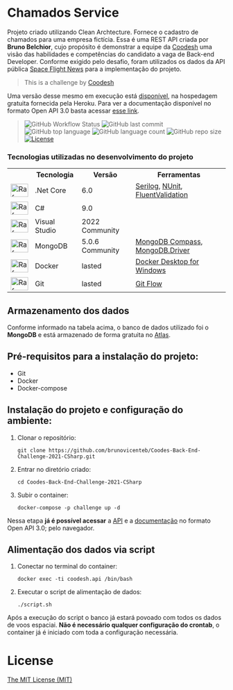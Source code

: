 # Chamados Service

Projeto criado utilizando Clean Archtecture. Fornece o cadastro de chamados para uma empresa fictícia.
Essa é uma REST API criada por **Bruno Belchior**, cujo propósito é demonstrar a equipe da [Coodesh](https://coodesh.com/) uma visão das habilidades e competências do candidato a vaga de Back-end Developer. Conforme exigido pelo desafio, foram utilizados os dados da API pública [Space Flight News](https://api.spaceflightnewsapi.net/v3/documentation) para a implementação do projeto.

>  This is a challenge by [Coodesh](https://coodesh.com/)

Uma versão desse mesmo em execução está [disponível](https://coodesh-backend-challenge.herokuapp.com), na hospedagem gratuita fornecida pela Heroku. Para ver a documentação disponível no formato Open API 3.0 basta acessar [esse link](https://coodesh-backend-challenge.herokuapp.com/swagger/index.html).

>  ![GitHub Workflow Status](https://img.shields.io/github/workflow/status/brunovicenteb/Coodes-Back-End-Challenge-2021-CSharp/Build-Tests-Coverlet-DeployHeroku) ![GitHub last commit](https://img.shields.io/github/last-commit/brunovicenteb/Coodes-Back-End-Challenge-2021-CSharp) ![GitHub top language](https://img.shields.io/github/languages/top/brunovicenteb/Coodes-Back-End-Challenge-2021-CSharp) ![GitHub language count](https://img.shields.io/github/languages/count/brunovicenteb/Coodes-Back-End-Challenge-2021-CSharp) ![GitHub repo size](https://img.shields.io/github/repo-size/brunovicenteb/Coodes-Back-End-Challenge-2021-CSharp) [![License](https://img.shields.io/badge/license-MIT-green)](./LICENSE) 

### Tecnologias utilizadas no desenvolvimento do projeto

<table>
  <tr>
    <th></th>
    <th>Tecnologia</th>
    <th>Versão</th>
    <th>Ferramentas</th>    
  </tr>
  <tr>
    <td><img align="center" alt="Rafa-Csharp" height="30" width="40" src="https://icongr.am/devicon/dot-net-original.svg?size=40"></td>
    <td>.Net Core</td>
    <td>6.0</td>
    <td><a href="https://serilog.net">Serilog</a>, <a href="https://nunit.org">NUnit</a>, <a href="https://fluentvalidation.net">FluentValidation</a></td>
  </tr>
  <tr>
    <td><img align="center" alt="Rafa-Csharp" height="30" width="40" src="https://icongr.am/devicon/csharp-original.svg?size=40"></td>
    <td>C#</td>
    <td>9.0</td>
    <td></td>
  </tr>    
  <tr>
    <td><img align="center" alt="Rafa-Csharp" height="30" width="40" src="https://icongr.am/devicon/visualstudio-plain.svg?size=40"></td>
    <td>Visual Studio</td>
    <td>2022 Community</td>
    <td></td>
  </tr>    
  <tr>
    <td><img align="center" alt="Rafa-Csharp" height="30" width="40" src="https://icongr.am/devicon/mongodb-original.svg?size=40"></td>
    <td>MongoDB</td>
    <td>5.0.6 Community</td>
    <td><a href="https://docs.mongodb.com/compass/current">MongoDB Compass</a>, <a href="https://docs.mongodb.com/drivers/csharp">MongoDB.Driver</a></td>    
  </tr>
  <tr>
    <td><img align="center" alt="Rafa-Csharp" height="30" width="40" src="https://icongr.am/devicon/docker-original.svg?size=40"></td>
    <td>Docker</td>
    <td>lasted</td>
    <td><a href="https://hub.docker.com/editions/community/docker-ce-desktop-windows">Docker Desktop for Windows</a></td>    
  </tr>
  <tr>
    <td><img align="center" alt="Rafa-Csharp" height="30" width="40" src="https://icongr.am/devicon/git-original.svg?size=40"></td>
    <td>Git</td>
    <td>lasted</td>
    <td><a href="https://github.com/nvie/gitflow">Git Flow</a></td>    
  </tr>  
</table>

## Armazenamento dos dados

Conforme informado na tabela acima, o banco de dados utilizado foi o **MongoDB** e está armazenado de forma gratuita no [Atlas](https://www.mongodb.com/cloud/atlas).

## Pré-requisitos para a instalação do projeto:

+ Git
+ Docker
+ Docker-compose

## Instalação do projeto e configuração do ambiente:

1. Clonar o repositório:

   `
   git clone https://github.com/brunovicenteb/Coodes-Back-End-Challenge-2021-CSharp.git
   `

2. Entrar no diretório criado:

   `
   cd Coodes-Back-End-Challenge-2021-CSharp
   `

4. Subir o container:

   `
   docker-compose -p challenge up -d
   `
  
Nessa etapa **já é possível acessar** a [API](http://localhost:8000/) e a [documentação](http://localhost:8000/swagger/index.html) no formato Open API 3.0; pelo navegador.

## Alimentação dos dados via script

1. Conectar no terminal do container:

   `
   docker exec -ti coodesh.api /bin/bash
   `
   
2. Executar o script de alimentação de dados:

   `
   ./script.sh
   `

Após a execução do script o banco já estará povoado com todos os dados de voos espaciai. **Não é necessário qualquer configuração do crontab**, o container já é iniciado com toda a configuração necessária.

# License

[The MIT License (MIT)](LICENSE)